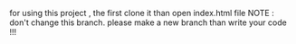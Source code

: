 for using this project , the first clone it than open index.html file 
NOTE : don't change this branch. please make a new branch than write your code !!!